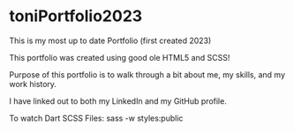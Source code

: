 # toniPortfolio2023
This is my most up to date Portfolio (first created 2023)

This portfolio was created using good ole HTML5 and SCSS!

Purpose of this portfolio is to walk through a bit about me, my skills, and my work history.

I have linked out to both my LinkedIn and my GitHub profile.

To watch Dart SCSS Files: sass -w styles:public